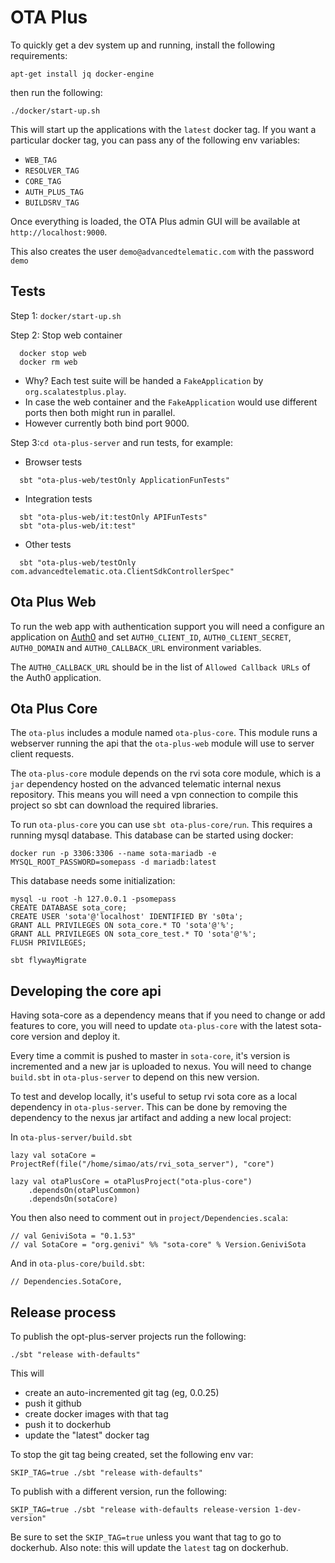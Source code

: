 # OTA Plus

To quickly get a dev system up and running, install the following requirements:

```
apt-get install jq docker-engine
```

then run the following:

```
./docker/start-up.sh
```

This will start up the applications with the `latest` docker tag. If you want a particular docker tag, you can pass any of the following env variables:

- `WEB_TAG`
- `RESOLVER_TAG`
- `CORE_TAG`
- `AUTH_PLUS_TAG`
- `BUILDSRV_TAG`

Once everything is loaded, the OTA Plus admin GUI will be available at
`http://localhost:9000`.

This also creates the user `demo@advancedtelematic.com` with the password `demo`

## Tests

Step 1: `docker/start-up.sh`

Step 2: Stop web container
```
  docker stop web
  docker rm web
```
  - Why? Each test suite will be handed a `FakeApplication` by `org.scalatestplus.play`.
  - In case the web container and the `FakeApplication` would use different ports then both might run in parallel.
  - However currently both bind port 9000.

Step 3:`cd ota-plus-server` and run tests, for example:

- Browser tests
```
  sbt "ota-plus-web/testOnly ApplicationFunTests"
```
- Integration tests
```
  sbt "ota-plus-web/it:testOnly APIFunTests"
  sbt "ota-plus-web/it:test"
```
- Other tests
```
  sbt "ota-plus-web/testOnly com.advancedtelematic.ota.ClientSdkControllerSpec"
```


## Ota Plus Web

To run the web app with authentication support you will need a configure an application
on [Auth0](https://auth0.com) and set `AUTH0_CLIENT_ID`, `AUTH0_CLIENT_SECRET`, `AUTH0_DOMAIN`
and `AUTH0_CALLBACK_URL` environment variables. 

The `AUTH0_CALLBACK_URL` should be in the list of `Allowed Callback URLs` of the Auth0 application.   


## Ota Plus Core

The `ota-plus` includes a module named `ota-plus-core`. This module
runs a webserver running the api that the `ota-plus-web` module will
use to server client requests.

The `ota-plus-core` module depends on the rvi sota core module, which
is a `jar` dependency hosted on the advanced telematic internal nexus
repository. This means you will need a vpn connection to compile this
project so sbt can download the required libraries.

To run `ota-plus-core` you can use `sbt ota-plus-core/run`. This
requires a running mysql database. This database can be started using
docker:

    docker run -p 3306:3306 --name sota-mariadb -e MYSQL_ROOT_PASSWORD=somepass -d mariadb:latest

This database needs some initialization:

    mysql -u root -h 127.0.0.1 -psomepass
    CREATE DATABASE sota_core;
    CREATE USER 'sota'@'localhost' IDENTIFIED BY 's0ta';
    GRANT ALL PRIVILEGES ON sota_core.* TO 'sota'@'%';
    GRANT ALL PRIVILEGES ON sota_core_test.* TO 'sota'@'%';
    FLUSH PRIVILEGES;

    sbt flywayMigrate

## Developing the core api

Having sota-core as a dependency means that if you need to change or
add features to core, you will need to update `ota-plus-core` with the
latest sota-core version and deploy it.

Every time a commit is pushed to master in `sota-core`, it's version is
incremented and a new jar is uploaded to nexus. You will need to
change `build.sbt` in `ota-plus-server` to depend on this new version.

To test and develop locally, it's useful to setup rvi sota core as a
local dependency in `ota-plus-server`. This can be done by removing
the dependency to the nexus jar artifact and adding a new local
project:

In `ota-plus-server/build.sbt`

    lazy val sotaCore = ProjectRef(file("/home/simao/ats/rvi_sota_server"), "core")
    
    lazy val otaPlusCore = otaPlusProject("ota-plus-core")
        .dependsOn(otaPlusCommon)
        .dependsOn(sotaCore)

You then also need to comment out in `project/Dependencies.scala`:

    // val GeniviSota = "0.1.53"
    // val SotaCore = "org.genivi" %% "sota-core" % Version.GeniviSota
    
And in `ota-plus-core/build.sbt`:

    // Dependencies.SotaCore,

## Release process

To publish the opt-plus-server projects run the following:

```
./sbt "release with-defaults"
```

This will
- create an auto-incremented git tag (eg, 0.0.25)
- push it github
- create docker images with that tag
- push it to dockerhub
- update the "latest" docker tag

To stop the git tag being created, set the following env var:

```
SKIP_TAG=true ./sbt "release with-defaults"
```

To publish with a different version, run the following:

```
SKIP_TAG=true ./sbt "release with-defaults release-version 1-dev-version"
```

Be sure to set the `SKIP_TAG=true` unless you want that tag to go to dockerhub. Also note: this will update the `latest` tag on dockerhub.
